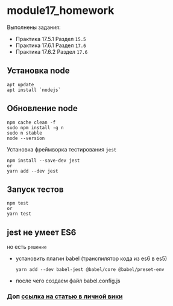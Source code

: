 # module17_homework

Выполнены задания:

- Практика 17.5.1 Раздел `15.5` 
- Практика 17.6.1 Раздел `17.6`
- Практика 17.6.2 Раздел `17.6`

## Установка node
```
apt update
apt install `nodejs`
```
## Обновление node
```
npm cache clean -f
sudo npm install -g n
sudo n stable
node --version
```


Установка фреймворка тестирования `jest`
```
npm install --save-dev jest
or
yarn add --dev jest
```


## Запуск тестов
```
npm test
or
yarn test

```

## jest не умеет ES6
но есть `решение`

- установить плагин babel (транспилятор кода из es6 в  es5)
    ```
    yarn add --dev babel-jest @babel/core @babel/preset-env
    ```
- после чего создаем файл babel.config.js

### Доп [ссылка на статью в личной вики](https://telegra.ph/Nodejs-npm-yarn-install-10-14)